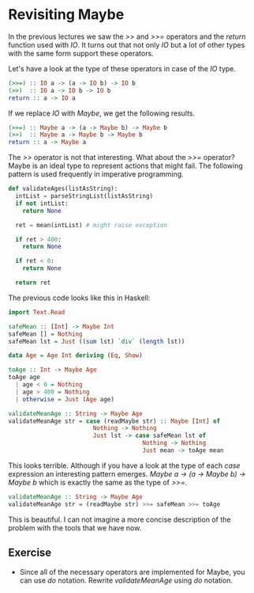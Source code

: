 # Revisiting Maybe

In the previous lectures we saw the *>>* and *>>=* operators and the *return*
function used with *IO*.  It turns out that not only *IO* but a lot of other
types with the same form support these operators.

Let's have a look at the type of these operators in case of the *IO* type.

``` haskell
(>>=) :: IO a -> (a -> IO b) -> IO b
(>>)  :: IO a -> IO b -> IO b
return :: a -> IO a
```

If we replace *IO* with *Maybe*, we get the following results.

``` haskell
(>>=) :: Maybe a -> (a -> Maybe b) -> Maybe b
(>>)  :: Maybe a -> Maybe b -> Maybe b
return :: a -> Maybe a
```

The *>>* operator is not that interesting.  What about the *>>=* operator?
Maybe is an ideal type to represent actions that might fail.  The following
pattern is used frequently in imperative programming.

``` python
def validateAges(listAsString):
  intList = parseStringList(listAsString)
  if not intList:
    return None

  ret = mean(intList) # might raise exception

  if ret > 400:
    return None

  if ret < 0:
    return None

  return ret
```

The previous code looks like this in Haskell:

``` haskell
import Text.Read

safeMean :: [Int] -> Maybe Int
safeMean [] = Nothing
safeMean lst = Just ((sum lst) `div` (length lst))

data Age = Age Int deriving (Eq, Show)

toAge :: Int -> Maybe Age
toAge age
  | age < 0 = Nothing
  | age > 400 = Nothing
  | otherwise = Just (Age age)

validateMeanAge :: String -> Maybe Age
validateMeanAge str = case (readMaybe str) :: Maybe [Int] of
                        Nothing -> Nothing
                        Just lst -> case safeMean lst of
                                      Nothing -> Nothing
                                      Just mean -> toAge mean
```

This looks terrible.  Although if you have a look at the type of each *case*
expression an interesting pattern emerges.  *Maybe a -> (a -> Maybe b) -> Maybe
b* which is exactly the same as the type of *>>=*.

``` haskell
validateMeanAge :: String -> Maybe Age
validateMeanAge str = (readMaybe str) >>= safeMean >>= toAge
```

This is beautiful.  I can not imagine a more concise description of the
problem with the tools that we have now.

## Exercise
  * Since all of the necessary operators are implemented for Maybe, you can use
    *do* notation.  Rewrite *validateMeanAge* using *do* notation.

